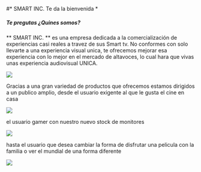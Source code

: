#* SMART INC. Te da la bienvenida *

##### ****Te pregutas ¿Quines somos?****

** SMART INC. ** es  una empresa dedicada a la comercialización de experiencias casi reales a travez de sus Smart tv.
 No conformes con solo llevarte a  una experiencia visual unica, te ofrecemos mejorar esa experiencia con lo mejor en el mercado de altavoces, lo cual hara que vivas unas experiencia audiovisual UNICA. 
 
![](https://zupimages.net/up/20/38/bn1e.png)


Gracias a una gran variedad de productos que ofrecemos estamos dirigidos a un publico amplio, desde el usuario exigente al que le gusta el cine en casa

![](https://filmeventos.com/wp-content/uploads/2020/09/best-big-home-theatre-movie-projector-screns.jpg)

el usuario gamer con nuestro nuevo stock de monitores

![](https://img.global.news.samsung.com/ar/wp-content/uploads/2020/01/Samsung-Odyssey_02-612x408.jpg)

hasta el usuario que desea cambiar la forma de disfrutar una pelicula con la familia o ver el mundial de una forma diferente

![](https://www.mielectro.es/blog/wp-content/uploads/2017/02/futbol-en-TV.jpg)
 
 


